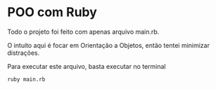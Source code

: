 # POO com Ruby

Todo o projeto foi feito com apenas arquivo main.rb.

O intuito aqui é focar em Orientação a Objetos, então tentei minimizar distrações.

Para executar este arquivo, basta executar no terminal
```
ruby main.rb
```
